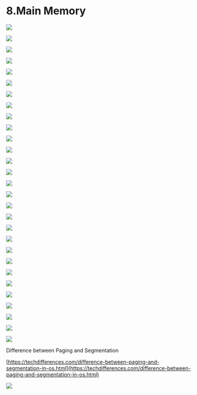 # 8.Main Memory

![](../.gitbook/assets/image%20%2893%29.png)

![](../.gitbook/assets/image%20%28134%29.png)

![](../.gitbook/assets/image%20%2877%29.png)

![](../.gitbook/assets/image%20%28140%29.png)

![](../.gitbook/assets/image%20%28109%29.png)

![](../.gitbook/assets/image%20%2853%29.png)

![](../.gitbook/assets/image%20%28107%29.png)

![](../.gitbook/assets/image%20%2837%29.png)

![](../.gitbook/assets/image%20%28119%29.png)

![](../.gitbook/assets/image%20%2875%29.png)

![](../.gitbook/assets/image%20%2843%29.png)

![](../.gitbook/assets/image%20%28138%29.png)

![](../.gitbook/assets/image%20%2841%29.png)

![](../.gitbook/assets/image%20%28121%29.png)

![](../.gitbook/assets/image%20%28174%29.png)

![](../.gitbook/assets/image%20%28133%29.png)

![](../.gitbook/assets/image%20%28100%29.png)

![](../.gitbook/assets/image%20%2812%29.png)

![](../.gitbook/assets/image%20%28151%29.png)

![](../.gitbook/assets/image%20%2848%29.png)

![](../.gitbook/assets/image%20%28123%29.png)

![](../.gitbook/assets/image%20%2830%29.png)

![](../.gitbook/assets/image%20%286%29.png)

![](../.gitbook/assets/image%20%28114%29.png)



![](../.gitbook/assets/image%20%2838%29.png)

![](../.gitbook/assets/image%20%28128%29.png)

![](../.gitbook/assets/image%20%28149%29.png)



![](../.gitbook/assets/image%20%2819%29.png)



![](../.gitbook/assets/image%20%28127%29.png)



Difference between Paging and Segmentation 

[https://techdifferences.com/difference-between-paging-and-segmentation-in-os.html](https://techdifferences.com/difference-between-paging-and-segmentation-in-os.html)

![](../.gitbook/assets/image%20%2886%29.png)















